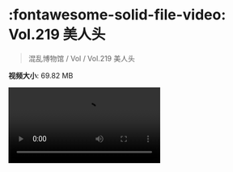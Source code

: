# :fontawesome-solid-file-video: Vol.219 美人头

> 混乱博物馆 / Vol / Vol.219 美人头

**视频大小**: 69.82 MB

<div class="video"><video src="https://file.hsyhx.top/archive/混乱博物馆/Vol/Vol.219 美人头.mp4" controls preload>🤔 您的浏览器不支持 video 标签</video></div>